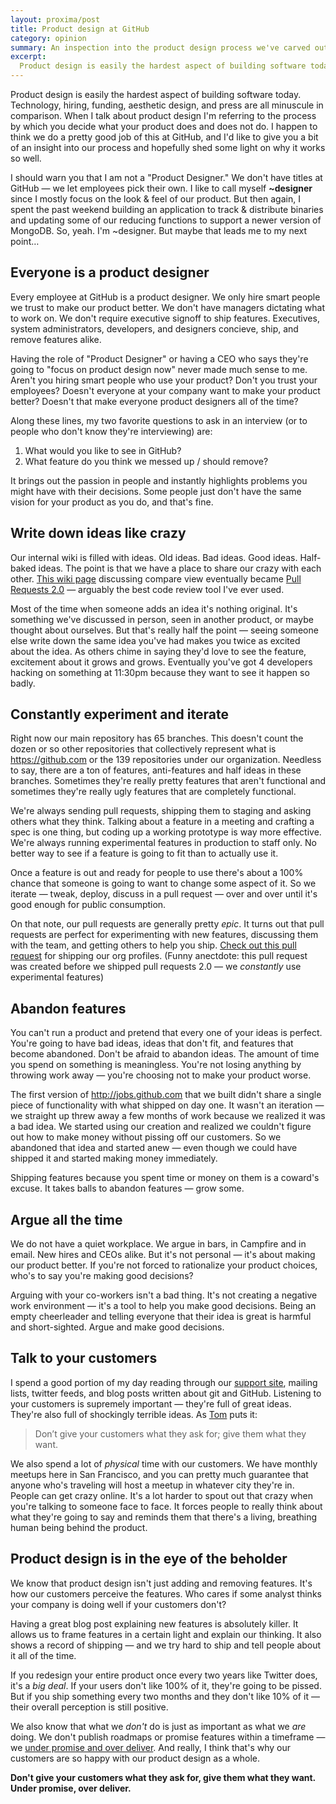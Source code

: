 ```yaml
---
layout: proxima/post
title: Product design at GitHub
category: opinion
summary: An inspection into the product design process we've carved out.
excerpt:
  Product design is easily the hardest aspect of building software today. I happen to think we do a pretty good job of this at GitHub, and I'd like to give you a bit of an insight into our process and hopefully shed some light on why it works so well.
---
```


Product design is easily the hardest aspect of building software today. Technology, hiring, funding, aesthetic design, and press are all minuscule in comparison. When I talk about product design I'm referring to the process by which you decide what your product does and does not do. I happen to think we do a pretty good job of this at GitHub, and I'd like to give you a bit of an insight into our process and hopefully shed some light on why it works so well.

I should warn you that I am not a "Product Designer." We don't have titles at GitHub — we let employees pick their own.  I like to call myself **~designer** since I mostly focus on the look & feel of our product. But then again, I spent the past weekend building an application to track & distribute binaries and updating some of our reducing functions to support a newer version of MongoDB. So, yeah. I'm ~designer. But maybe that leads me to my next point…

## Everyone is a product designer

Every employee at GitHub is a product designer. We only hire smart people we  trust to make our product better. We don't have managers dictating what to work on. We don't require executive signoff to ship features. Executives, system administrators, developers, and designers concieve, ship, and remove features alike.

Having the role of "Product Designer" or having a CEO who says they're going to "focus on product design now" never made much sense to me. Aren't you hiring smart people who use your product? Don't you trust your employees? Doesn't everyone at your company want to make your product better? Doesn't that make everyone product designers all of the time?

Along these lines, my two favorite questions to ask in an interview (or to people who don't know they're interviewing) are:

1. What would you like to see in GitHub?
2. What feature do you think we messed up / should remove?

It brings out the passion in people and instantly highlights problems you might have with their decisions. Some people just don't have the same vision for your product as you do, and that's fine.

## Write down ideas like crazy

Our internal wiki is filled with ideas. Old ideas. Bad ideas. Good ideas. Half-baked ideas. The point is that we have a place to share our crazy with each other. [This wiki page](https://gist.github.com/ad66d382a04c063b6861) discussing compare view eventually became [Pull Requests 2.0](https://github.com/blog/712-pull-requests-2-0) — arguably the best code review tool I've ever used.

Most of the time when someone adds an idea it's nothing original. It's something we've discussed in person, seen in another product, or maybe thought about ourselves. But that's really half the point — seeing someone else write down the same idea you've had makes you twice as excited about the idea. As others chime in saying they'd love to see the feature, excitement about it grows and grows. Eventually you've got 4 developers hacking on something at 11:30pm because they want to see it happen so badly.

## Constantly experiment and iterate

Right now our main repository has 65 branches. This doesn't count the dozen or so other repositories that collectively represent what is <https://github.com> or the 139 repositories under our organization. Needless to say, there are a ton of features, anti-features and half ideas in these branches. Sometimes they're really pretty features that aren't functional and sometimes they're really ugly features that are completely functional.

We're always sending pull requests, shipping them to staging and asking others what they think. Talking about a feature in a meeting and crafting a spec is one thing, but coding up a working prototype is way more effective. We're always running experimental features in production to staff only. No better way to see if a feature is going to fit than to actually use it.

Once a feature is out and ready for people to use there's about a 100% chance that someone is going to want to change some aspect of it. So we iterate — tweak, deploy, discuss in a pull request — over and over until it's good enough for public consumption.

On that note, our pull requests are generally pretty *epic*. It turns out that pull requests are perfect for experimenting with new features, discussing them with the team, and getting others to help you ship. [Check out this pull request](https://assets.warpspire.com/images/product-design/pull-request.png) for shipping our org profiles.  (Funny anectdote: this pull request was created before we shipped pull requests 2.0 — we *constantly* use experimental features)

## Abandon features

You can't run a product and pretend that every one of your ideas is perfect. You're going to have bad ideas, ideas that don't fit, and features that become abandoned. Don't be afraid to abandon ideas. The amount of time you spend on something is meaningless. You're not losing anything by throwing work away — you're choosing not to make your product worse.

The first version of <http://jobs.github.com> that we built didn't share a single piece of functionality with what shipped on day one. It wasn't an iteration — we straight up threw away a few months of work because we realized it was a bad idea. We started using our creation and realized we couldn't figure out how to make money without pissing off our customers. So we abandoned that idea and started anew — even though we could have shipped it and started making money immediately.

Shipping features because you spent time or money on them is a coward's excuse. It takes balls to abandon features — grow some.

## Argue all the time

We do not have a quiet workplace. We argue in bars, in Campfire and in email. New hires and CEOs alike. But it's not personal — it's about making our product better. If you're not forced to rationalize your product  choices, who's to say you're making good decisions?

Arguing with your co-workers isn't a bad thing. It's not creating a negative work environment — it's a tool to help you make good decisions. Being an empty cheerleader and telling everyone that their idea is great is harmful and short-sighted. Argue and make good decisions.

## Talk to your customers

I spend a good portion of my day reading through our [support site](http://support.github.com), mailing lists, twitter feeds, and blog posts written about git and GitHub. Listening to your customers is supremely important — they're full of great ideas. They're also full of shockingly terrible ideas. As [Tom](http://tom.preston-werner.com/2011/03/29/ten-lessons-from-githubs-first-year.html) puts it:

> Don’t give your customers what they ask for; give them what they want.

We also spend a lot of *physical* time with our customers. We have monthly meetups here in San Francisco, and you can pretty much guarantee that anyone who's traveling will host a meetup in whatever city they're in.  People can get crazy online. It's a lot harder to spout out that crazy when you're talking to someone face to face. It forces people to really think about what they're going to say and reminds them that there's a living, breathing human being behind the product.

## Product design is in the eye of the beholder

We know that product design isn't just adding and removing features. It's how our customers perceive the features. Who cares if some analyst thinks your company is doing well if your customers don't?

Having a great blog post explaining new features is absolutely killer. It allows us to frame features in a certain light and explain our thinking. It also shows a record of shipping — and we try hard to ship and tell people about it all of the time.

If you redesign your entire product once every two years like Twitter does, it's a *big deal*. If your users don't like 100% of it, they're going to be pissed. But if you ship something every two months and they don't like 10% of it — their overall perception is still positive.

We also know that what we *don't* do is just as important as what we *are* doing. We don't publish roadmaps or promise features within a timeframe — we [under promise and over deliver](http://ozmm.org/posts/managing_expectations.html). And really, I think that's why our customers are so happy with our product design as a whole.

**Don't give your customers what they ask for, give them what they want. Under promise, over deliver.**

